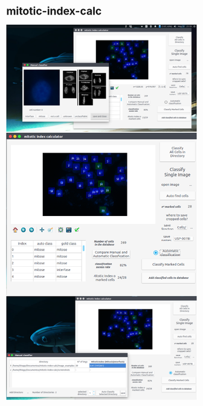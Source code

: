 # mitotic-index-calc

![screenshot of the program](https://github.com/sanchestm/mitotic-index-calc/blob/learn/screenshots/2.png)
![screenshot of the program](https://github.com/sanchestm/mitotic-index-calc/blob/learn/screenshots/5.png)
![screenshot of the program](https://github.com/sanchestm/mitotic-index-calc/blob/learn/screenshots/8.png)


